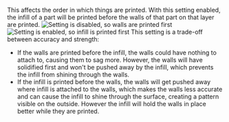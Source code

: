 This affects the order in which things are printed. With this setting enabled, the infill of a part will be printed before the walls of that part on that layer are printed.
![Setting is disabled, so walls are printed first](infill_before_walls_disabled.gif)
![Setting is enabled, so infill is printed first](infill_before_walls_enabled.gif)
This setting is a trade-off between accuracy and strength:
* If the walls are printed before the infill, the walls could have nothing to attach to, causing them to sag more. However, the walls will have solidified first and won't be pushed away by the infill, which prevents the infill from shining through the walls.
* If the infill is printed before the walls, the walls will get pushed away where infill is attached to the walls, which makes the walls less accurate and can cause the infill to shine through the surface, creating a pattern visible on the outside. However the infill will hold the walls in place better while they are printed.